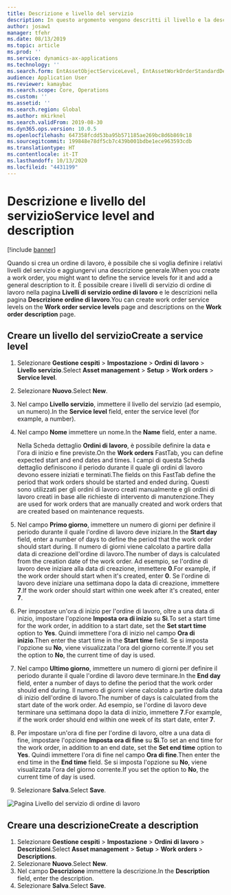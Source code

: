 ```yaml
---
title: Descrizione e livello del servizio
description: In questo argomento vengono descritti il livello e la descrizione del servizio in Gestione cespiti.
author: josaw1
manager: tfehr
ms.date: 08/13/2019
ms.topic: article
ms.prod: ''
ms.service: dynamics-ax-applications
ms.technology: ''
ms.search.form: EntAssetObjectServiceLevel, EntAssetWorkOrderStandardDescription, EntAssetWorkOrderServiceLevel, EntAssetServiceLevelLookup
audience: Application User
ms.reviewer: kamaybac
ms.search.scope: Core, Operations
ms.custom: ''
ms.assetid: ''
ms.search.region: Global
ms.author: mkirknel
ms.search.validFrom: 2019-08-30
ms.dyn365.ops.version: 10.0.5
ms.openlocfilehash: 647358fcdd53ba95b571185ae269bc8d6b869c18
ms.sourcegitcommit: 199848e78df5cb7c439b001bdbe1ece963593cdb
ms.translationtype: HT
ms.contentlocale: it-IT
ms.lasthandoff: 10/13/2020
ms.locfileid: "4431199"
---
```

# <a name="service-level-and-description"></a><span data-ttu-id="b715d-103">Descrizione e livello del servizio</span><span class="sxs-lookup"><span data-stu-id="b715d-103">Service level and description</span></span>

[!include [banner](../../includes/banner.md)]

 

<span data-ttu-id="b715d-104">Quando si crea un ordine di lavoro, è possibile che si voglia definire i relativi livelli del servizio e aggiungervi una descrizione generale.</span><span class="sxs-lookup"><span data-stu-id="b715d-104">When you create a work order, you might want to define the service levels for it and add a general description to it.</span></span> <span data-ttu-id="b715d-105">È possibile creare i livelli di servizio di ordine di lavoro nella pagina **Livelli di servizio ordine di lavoro** e le descrizioni nella pagina **Descrizione ordine di lavoro**.</span><span class="sxs-lookup"><span data-stu-id="b715d-105">You can create work order service levels on the **Work order service levels** page and descriptions on the **Work order description** page.</span></span>

## <a name="create-a-service-level"></a><span data-ttu-id="b715d-106">Creare un livello del servizio</span><span class="sxs-lookup"><span data-stu-id="b715d-106">Create a service level</span></span>

1. <span data-ttu-id="b715d-107">Selezionare **Gestione cespiti** \> **Impostazione** \> **Ordini di lavoro** \> **Livello servizio**.</span><span class="sxs-lookup"><span data-stu-id="b715d-107">Select **Asset management** \> **Setup** \> **Work orders** \> **Service level**.</span></span>
2. <span data-ttu-id="b715d-108">Selezionare **Nuovo**.</span><span class="sxs-lookup"><span data-stu-id="b715d-108">Select **New**.</span></span>
3. <span data-ttu-id="b715d-109">Nel campo **Livello servizio**, immettere il livello del servizio (ad esempio, un numero).</span><span class="sxs-lookup"><span data-stu-id="b715d-109">In the **Service level** field, enter the service level (for example, a number).</span></span>
4. <span data-ttu-id="b715d-110">Nel campo **Nome** immettere un nome.</span><span class="sxs-lookup"><span data-stu-id="b715d-110">In the **Name** field, enter a name.</span></span>

    <span data-ttu-id="b715d-111">Nella Scheda dettaglio **Ordini di lavoro**, è possibile definire la data e l'ora di inizio e fine previste.</span><span class="sxs-lookup"><span data-stu-id="b715d-111">On the **Work orders** FastTab, you can define expected start and end dates and times.</span></span> <span data-ttu-id="b715d-112">I campi di questa Scheda dettaglio definiscono il periodo durante il quale gli ordini di lavoro devono essere iniziati e terminati.</span><span class="sxs-lookup"><span data-stu-id="b715d-112">The fields on this FastTab define the period that work orders should be started and ended during.</span></span> <span data-ttu-id="b715d-113">Questi sono utilizzati per gli ordini di lavoro creati manualmente e gli ordini di lavoro creati in base alle richieste di intervento di manutenzione.</span><span class="sxs-lookup"><span data-stu-id="b715d-113">They are used for work orders that are manually created and work orders that are created based on maintenance requests.</span></span> 

5. <span data-ttu-id="b715d-114">Nel campo **Primo giorno**, immettere un numero di giorni per definire il periodo durante il quale l'ordine di lavoro deve iniziare.</span><span class="sxs-lookup"><span data-stu-id="b715d-114">In the **Start day** field, enter a number of days to define the period that the work order should start during.</span></span> <span data-ttu-id="b715d-115">Il numero di giorni viene calcolato a partire dalla data di creazione dell'ordine di lavoro.</span><span class="sxs-lookup"><span data-stu-id="b715d-115">The number of days is calculated from the creation date of the work order.</span></span> <span data-ttu-id="b715d-116">Ad esempio, se l'ordine di lavoro deve iniziare alla data di creazione, immettere **0**.</span><span class="sxs-lookup"><span data-stu-id="b715d-116">For example, if the work order should start when it's created, enter **0**.</span></span> <span data-ttu-id="b715d-117">Se l'ordine di lavoro deve iniziare una settimana dopo la data di creazione, immettere **7**.</span><span class="sxs-lookup"><span data-stu-id="b715d-117">If the work order should start within one week after it's created, enter **7**.</span></span>
6. <span data-ttu-id="b715d-118">Per impostare un'ora di inizio per l'ordine di lavoro, oltre a una data di inizio, impostare l'opzione **Imposta ora di inizio** su **Sì**.</span><span class="sxs-lookup"><span data-stu-id="b715d-118">To set a start time for the work order, in addition to a start date, set the **Set start time** option to **Yes**.</span></span> <span data-ttu-id="b715d-119">Quindi immettere l'ora di inizio nel campo **Ora di inizio**.</span><span class="sxs-lookup"><span data-stu-id="b715d-119">Then enter the start time in the **Start time** field.</span></span> <span data-ttu-id="b715d-120">Se si imposta l'opzione su **No**, viene visualizzata l'ora del giorno corrente.</span><span class="sxs-lookup"><span data-stu-id="b715d-120">If you set the option to **No**, the current time of day is used.</span></span>
7. <span data-ttu-id="b715d-121">Nel campo **Ultimo giorno**, immettere un numero di giorni per definire il periodo durante il quale l'ordine di lavoro deve terminare.</span><span class="sxs-lookup"><span data-stu-id="b715d-121">In the **End day** field, enter a number of days to define the period that the work order should end during.</span></span> <span data-ttu-id="b715d-122">Il numero di giorni viene calcolato a partire dalla data di inizio dell'ordine di lavoro.</span><span class="sxs-lookup"><span data-stu-id="b715d-122">The number of days is calculated from the start date of the work order.</span></span> <span data-ttu-id="b715d-123">Ad esempio, se l'ordine di lavoro deve terminare una settimana dopo la data di inizio, immettere **7**.</span><span class="sxs-lookup"><span data-stu-id="b715d-123">For example, if the work order should end within one week of its start date, enter **7**.</span></span>
8. <span data-ttu-id="b715d-124">Per impostare un'ora di fine per l'ordine di lavoro, oltre a una data di fine, impostare l'opzione **Imposta ora di fine** su **Sì**.</span><span class="sxs-lookup"><span data-stu-id="b715d-124">To set an end time for the work order, in addition to an end date, set the **Set end time** option to **Yes**.</span></span> <span data-ttu-id="b715d-125">Quindi immettere l'ora di fine nel campo **Ora di fine**.</span><span class="sxs-lookup"><span data-stu-id="b715d-125">Then enter the end time in the **End time** field.</span></span> <span data-ttu-id="b715d-126">Se si imposta l'opzione su **No**, viene visualizzata l'ora del giorno corrente.</span><span class="sxs-lookup"><span data-stu-id="b715d-126">If you set the option to **No**, the current time of day is used.</span></span>
9. <span data-ttu-id="b715d-127">Selezionare **Salva**.</span><span class="sxs-lookup"><span data-stu-id="b715d-127">Select **Save**.</span></span>

![Pagina Livello del servizio di ordine di lavoro](media/19-setup-for-work-orders.png)

## <a name="create-a-description"></a><span data-ttu-id="b715d-129">Creare una descrizione</span><span class="sxs-lookup"><span data-stu-id="b715d-129">Create a description</span></span>

1. <span data-ttu-id="b715d-130">Selezionare **Gestione cespiti** \> **Impostazione** \> **Ordini di lavoro** \> **Descrizioni**.</span><span class="sxs-lookup"><span data-stu-id="b715d-130">Select **Asset management** \> **Setup** \> **Work orders** \> **Descriptions**.</span></span>
2. <span data-ttu-id="b715d-131">Selezionare **Nuovo**.</span><span class="sxs-lookup"><span data-stu-id="b715d-131">Select **New**.</span></span>
3. <span data-ttu-id="b715d-132">Nel campo **Descrizione** immettere la descrizione.</span><span class="sxs-lookup"><span data-stu-id="b715d-132">In the **Description** field, enter the description.</span></span>
4. <span data-ttu-id="b715d-133">Selezionare **Salva**.</span><span class="sxs-lookup"><span data-stu-id="b715d-133">Select **Save**.</span></span>
